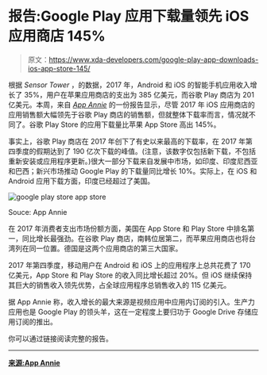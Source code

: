 # 报告:Google Play 应用下载量领先 iOS 应用商店 145%

> 原文：<https://www.xda-developers.com/google-play-app-downloads-ios-app-store-145/>

根据 *Sensor Tower* ，的数据，2017 年，Android 和 iOS 的智能手机应用收入增长了 35%，用户在苹果应用商店的支出为 385 亿美元，而谷歌 Play 商店为 201 亿美元。本周，来自 [*App Annie*](https://www.xda-developers.com/xda-external-link/google-play-store-overall-app-installs-are-twice-that-of-ios-app-store-but-overall-revenue-is-nearly-half/) 的一份报告显示，尽管 2017 年 iOS 应用商店的应用销售额大幅领先于谷歌 Play 商店的销售额，但就整体下载率而言，情况就不同了。谷歌 Play Store 的应用下载量比苹果 App Store 高出 145%。

事实上，谷歌 Play 商店在 2017 年创下了有史以来最高的下载率，在 2017 年第四季度的假期达到了 190 亿次下载的峰值。(注意，该数字仅包括新下载，不包括重新安装或应用程序更新。)很大一部分下载来自发展中市场，如印度、印度尼西亚和巴西；新兴市场推动 Google Play 的下载量同比增长 10%。实际上，在 iOS 和 Android 应用下载方面，印度已经超过了美国。

 <picture>![google play store app store](img/5700e395bd26648bc9e4d90fb540ed30.png)</picture> 

Souce: App Annie

在 2017 年消费者支出市场份额方面，美国在 App Store 和 Play Store 中排名第一，同比增长最强劲。在谷歌 Play 商店，南韩位居第二，而苹果应用商店也将台湾列在同一位置。德国是这两个应用商店的第三大国家。

2017 年第四季度，移动用户在 Android 和 iOS 上的应用程序上总共花费了 170 亿美元，App Store 和 Play Store 的收入同比增长超过 20%。但 iOS 继续保持其巨大的销售收入领先优势，占全球应用程序总销售收入的 115 亿美元。

据 App Annie 称，收入增长的最大来源是视频应用中应用内订阅的引入。生产力应用也是 Google Play 的领头羊，这在一定程度上要归功于 Google Drive 存储应用订阅的推出。

你可以通过链接阅读完整的报告。

* * *

[**来源:App Annie**](https://www.appannie.com/en/insights/market-data/app-downloads-consumer-spend-q4-2017/)